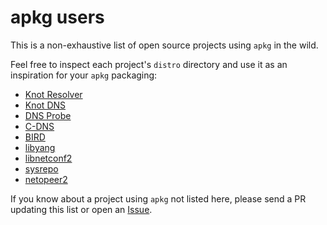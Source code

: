 # apkg users

This is a non-exhaustive list of open source projects using `apkg` in the wild.

Feel free to inspect each project's `distro` directory and use it as
an inspiration for your `apkg` packaging:

* [Knot Resolver](https://gitlab.nic.cz/knot/knot-resolver)
* [Knot DNS](https://gitlab.nic.cz/knot/knot-dns)
* [DNS Probe](https://gitlab.nic.cz/adam/dns-probe)
* [C-DNS](https://gitlab.nic.cz/knot/c-dns/)
* [BIRD](https://gitlab.nic.cz/labs/bird)
* [libyang](https://github.com/CESNET/libyang)
* [libnetconf2](https://github.com/CESNET/libnetconf2)
* [sysrepo](https://github.com/sysrepo/sysrepo)
* [netopeer2](https://github.com/CESNET/netopeer2)

If you know about a project using `apkg` not listed here, please
send a PR updating this list or open an
[Issue](https://gitlab.nic.cz/packaging/apkg/-/issues/new).
